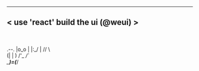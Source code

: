  __________________________________ 
< use 'react' build the ui (@weui) >
 ---------------------------------- 
   \
    \
        .--.
       |o_o |
       |:_/ |
      //   \ \
     (|     | )
    /'\_   _/`\
    \___)=(___/